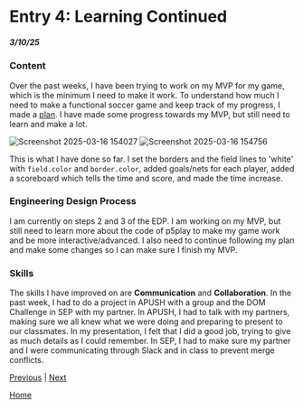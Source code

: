 # Entry 4: Learning Continued
##### 3/10/25

### Content
Over the past weeks, I have been trying to work on my MVP for my game, which is the minimum I need to make it work. To understand how much I need to make a functional soccer game and keep track of my progress, I made a [plan](../prep/plan.md). I have made some progress towards my MVP, but still need to learn and make a lot.

![Screenshot 2025-03-16 154027](https://github.com/user-attachments/assets/f19a88f5-a5a7-42e3-94ae-8f7f4f4c8084)
![Screenshot 2025-03-16 154756](https://github.com/user-attachments/assets/134a0e80-b539-4ab9-8ca6-3f4b12cf4d1c)

This is what I have done so far. I set the borders and the field lines to 'white' with `field.color` and `border.color`, added goals/nets for each player, added a scoreboard which tells the time and score, and made the time increase. 

### Engineering Design Process
I am currently on steps 2 and 3 of the EDP. I am working on my MVP, but still need to learn more about the code of p5play to make my game work and be more interactive/advanced. I also need to continue following my plan and make some changes so I can make sure I finish my MVP.

### Skills
The skills I have improved on are **Communication** and **Collaboration**. In the past week, I had to do a project in APUSH with a group and the DOM Challenge in SEP with my partner. In APUSH, I had to talk with my partners, making sure we all knew what we were doing and preparing to present to our classmates. In my presentation, I felt that I did a good job, trying to give as much details as I could remember. In SEP, I had to make sure my partner and I were communicating through Slack and in class to prevent merge conflicts.


[Previous](entry03.md) | [Next](entry05.md)

[Home](../README.md)
